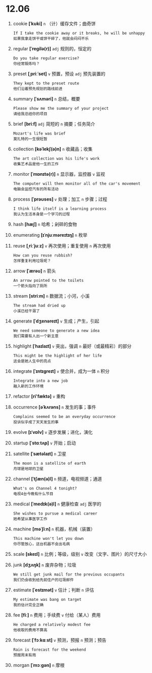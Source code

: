 # 12.06

1. cookie **[ˈkʊki]** `n` （计）缓存文件；曲奇饼

   ```
   If I take the cookie away or it breaks, he will be unhappy
   如果我拿走饼干或饼干碎了，他就会闷闷不乐
   ```

2. regular **[ˈreɡilə(r)]** `adj` 规则的，恒定的

   ```
   Do you take regular exercise?
   你经常锻炼吗？
   ```

3. preset **[ˌpriːˈset]** `v` 预置，预设 `adj` 预先装置的

   ```
   They kept to the preset route
   他们沿着预先规划的路线前进
   ```

4. summary **[ˈsʌməri]** `n` 总结，概要

   ```
   Please show me the summary of your project
   请给我总结你的项目
   ```

5. brief **[briːf]** `adj` 简短的 `n` 摘要；任务简介

   ```
   Mozart's life was brief
   莫扎特的一生很短暂
   ```

6. collection **[kəˈlekʃ(ə)n]** `n` 收藏品；收集

   ```
   The art collection was his life's work
   收集艺术品是他一生的工作
   ```

7. monitor **[ˈmɒnɪtə(r)]** `n` 显示器，监控器 `v` 监视

   ```
   The computer will then monitor all of the car's movement
   电脑会监控汽车的所有活动
   ```

8. process **[ˈprəʊses]** `v` 处理；加工 `n` 步骤；过程

   ```
   I think life itself is a learning process
   我认为生活本身是一个学习的过程
   ```

9. hash **[hæʃ]** `n` 哈希；剁碎的食物

10. enumerating **[ɪˈnjuːməreɪtɪŋ]** `n` 枚举

11. reuse **[ˌriːˈjuːz]** `v` 再次使用；重复使用 `n` 再次使用

    ```
    How can you reuse rubbish?
    怎样重复利用垃圾呢？
    ```

12. arrow **[ˈærəʊ]** `n` 箭头

    ```
    An arrow pointed to the toilets
    一个箭头指向了厕所
    ```

13. stream **[striːm]** `n` 数据流；小河，小溪

    ```
    The stream had dried up
    小溪已经干涸了
    ```

14. generate **[ˈdʒenəreɪt]** `v` 生成；产生，引起

    ```
    We need someone to generate a new idea
    我们需要有人出一个新主意
    ```

15. highlight **[ˈhaɪlaɪt]** `v` 突出，强调 `n` 最好（或最精彩）的部分

    ```
    This might be the highlight of her life
    这会是她人生中的亮点
    ```

16. integrate **[ˈɪntɪɡreɪt]** `v` 使合并，成为一体 `n` 积分

    ```
    Integrate into a new job
    融入新的工作环境
    ```

17. refactor **[ri'fæktə]** `v` 重构

18. occurrence **[əˈkʌrəns]** `n` 发生的事；事件

    ```
    Complains seemed to be an everyday occurrence
    投诉似乎成了天天发生的事
    ```

19. evolve **[ɪˈvɒlv]** `v` 逐步发展；进化，演化

20. startup **[ˈstɑːtʌp]** `v` 开始；启动

21. satellite **[ˈsætəlaɪt]** `n` 卫星

    ```
    The moon is a satellite of earth
    月球是地球的卫星
    ```

22. channel **[ˈtʃæn(ə)l]** `n` 频道，电视频道；通道

    ```
    What's on Channel 4 tonight?
    电视4台今晚有什么节目
    ```

23. medical **[ˈmedɪk(ə)l]** `n` 健康检查 `adj` 医学的

    ```
    She wishes to pursue a medical career
    她希望从事医学工作
    ```

24. machine **[məˈʃiːn]** `n` 机器，机械（装置）

    ```
    This machine won't let you down
    你尽管放心，这台机器不会出毛病
    ```

25. scale **[skeɪl]** `n` 比例；等级，级别 `v` 改变（文字、图片）的尺寸大小

26. junk **[dʒʌŋk]** `n` 废弃杂物；垃圾

    ```
    We still get junk mail for the previous occupants
    我们仍会收到给先前住户的垃圾邮件
    ```

27. estimate **[ˈestɪmət]** `v` 估计；判断 `n` 评估

    ```
    My estimate was bang on target
    我的估计完全正确
    ```

28. fee **[fiː]** `n` 费用；手续费 `v` 付给（某人）费用

    ```
    He charged a relatively modest fee
    他收取的费用不算高
    ```

29. forecast **[ˈfɔːkɑːst]** `v` 预测，预报 `n` 预测；预告

    ```
    Rain is forecast for the weekend
    预报周末有雨
    ```

30. morgan **[ˈmɔːɡən]** `n` 摩根
